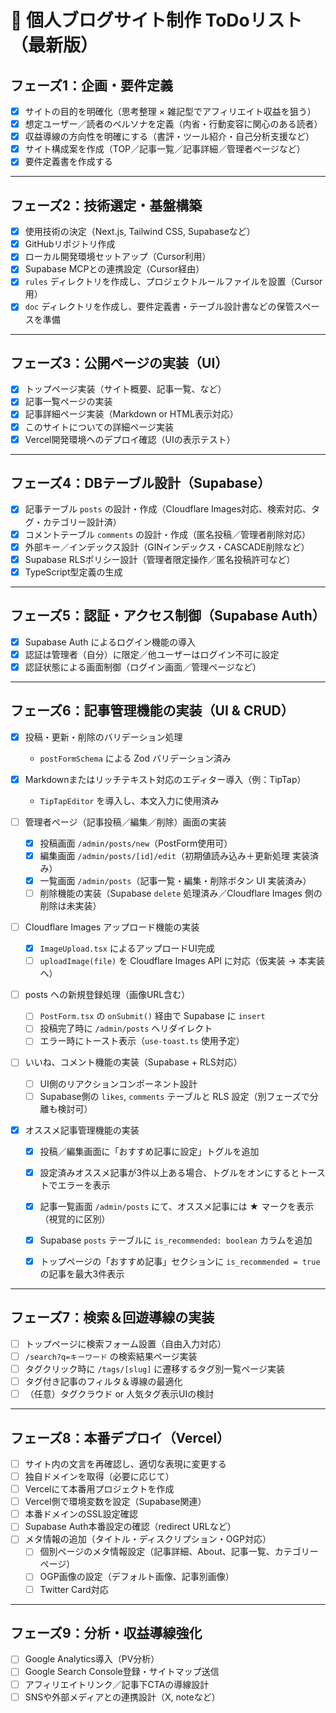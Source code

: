 # 📝 個人ブログサイト制作 ToDoリスト（最新版）

## フェーズ1：企画・要件定義
- [x] サイトの目的を明確化（思考整理 × 雑記型でアフィリエイト収益を狙う）
- [x] 想定ユーザー／読者のペルソナを定義（内省・行動変容に関心のある読者）
- [x] 収益導線の方向性を明確にする（書評・ツール紹介・自己分析支援など）
- [x] サイト構成案を作成（TOP／記事一覧／記事詳細／管理者ページなど）
- [x] 要件定義書を作成する

---

## フェーズ2：技術選定・基盤構築
- [x] 使用技術の決定（Next.js, Tailwind CSS, Supabaseなど）
- [x] GitHubリポジトリ作成
- [x] ローカル開発環境セットアップ（Cursor利用）
- [x] Supabase MCPとの連携設定（Cursor経由）
- [x] `rules` ディレクトリを作成し、プロジェクトルールファイルを設置（Cursor用）
- [x] `doc` ディレクトリを作成し、要件定義書・テーブル設計書などの保管スペースを準備

---

## フェーズ3：公開ページの実装（UI）
- [x] トップページ実装（サイト概要、記事一覧、など）
- [x] 記事一覧ページの実装
- [x] 記事詳細ページ実装（Markdown or HTML表示対応）
- [x] このサイトについての詳細ページ実装
- [x] Vercel開発環境へのデプロイ確認（UIの表示テスト）

---

## フェーズ4：DBテーブル設計（Supabase）
- [x] 記事テーブル `posts` の設計・作成（Cloudflare Images対応、検索対応、タグ・カテゴリー設計済）
- [x] コメントテーブル `comments` の設計・作成（匿名投稿／管理者削除対応）
- [x] 外部キー／インデックス設計（GINインデックス・CASCADE削除など）
- [x] Supabase RLSポリシー設計（管理者限定操作／匿名投稿許可など）
- [x] TypeScript型定義の生成

---

## フェーズ5：認証・アクセス制御（Supabase Auth）
- [x] Supabase Auth によるログイン機能の導入
- [x] 認証は管理者（自分）に限定／他ユーザーはログイン不可に設定
- [x] 認証状態による画面制御（ログイン画面／管理ページなど）

---

## フェーズ6：記事管理機能の実装（UI & CRUD）

- [x] 投稿・更新・削除のバリデーション処理  
  - `postFormSchema` による Zod バリデーション済み

- [x] Markdownまたはリッチテキスト対応のエディター導入（例：TipTap）  
  - `TipTapEditor` を導入し、本文入力に使用済み

- [ ] 管理者ページ（記事投稿／編集／削除）画面の実装  
  - [x] 投稿画面 `/admin/posts/new`（PostForm使用可）  
  - [x] 編集画面 `/admin/posts/[id]/edit`（初期値読み込み＋更新処理 実装済み）  
  - [x] 一覧画面 `/admin/posts`（記事一覧・編集・削除ボタン UI 実装済み）  
  - [ ] 削除機能の実装（Supabase `delete` 処理済み／Cloudflare Images 側の削除は未実装）

- [ ] Cloudflare Images アップロード機能の実装  
  - [x] `ImageUpload.tsx` によるアップロードUI完成  
  - [ ] `uploadImage(file)` を Cloudflare Images API に対応（仮実装 → 本実装へ）

- [ ] posts への新規登録処理（画像URL含む）  
  - [ ] `PostForm.tsx` の `onSubmit()` 経由で Supabase に `insert`  
  - [ ] 投稿完了時に `/admin/posts` へリダイレクト  
  - [ ] エラー時にトースト表示（`use-toast.ts` 使用予定）

- [ ] いいね、コメント機能の実装（Supabase + RLS対応）  
  - [ ] UI側のリアクションコンポーネント設計  
  - [ ] Supabase側の `likes`, `comments` テーブルと RLS 設定（別フェーズで分離も検討可）

- [x] オススメ記事管理機能の実装  
  - [x] 投稿／編集画面に「おすすめ記事に設定」トグルを追加  
  - [x] 設定済みオススメ記事が3件以上ある場合、トグルをオンにするとトーストでエラーを表示  
  - [x] 記事一覧画面 `/admin/posts` にて、オススメ記事には ★ マークを表示（視覚的に区別）  
  - [x] Supabase `posts` テーブルに `is_recommended: boolean` カラムを追加  
  - [x] トップページの「おすすめ記事」セクションに `is_recommended = true` の記事を最大3件表示



---

## フェーズ7：検索＆回遊導線の実装
- [ ] トップページに検索フォーム設置（自由入力対応）
- [ ] `/search?q=キーワード` の検索結果ページ実装
- [ ] タグクリック時に `/tags/[slug]` に遷移するタグ別一覧ページ実装
- [ ] タグ付き記事のフィルタ＆導線の最適化
- [ ] （任意）タグクラウド or 人気タグ表示UIの検討

---

## フェーズ8：本番デプロイ（Vercel）
- [ ] サイト内の文言を再確認し、適切な表現に変更する
- [ ] 独自ドメインを取得（必要に応じて）
- [ ] Vercelにて本番用プロジェクトを作成
- [ ] Vercel側で環境変数を設定（Supabase関連）
- [ ] 本番ドメインのSSL設定確認
- [ ] Supabase Auth本番設定の確認（redirect URLなど）
- [ ] メタ情報の追加（タイトル・ディスクリプション・OGP対応）
  - [ ] 個別ページのメタ情報設定（記事詳細、About、記事一覧、カテゴリーページ）
  - [ ] OGP画像の設定（デフォルト画像、記事別画像）
  - [ ] Twitter Card対応

---

## フェーズ9：分析・収益導線強化
- [ ] Google Analytics導入（PV分析）
- [ ] Google Search Console登録・サイトマップ送信
- [ ] アフィリエイトリンク／記事下CTAの導線設計
- [ ] SNSや外部メディアとの連携設計（X, noteなど）
